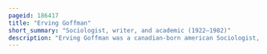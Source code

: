 ```yaml
---
pageid: 186417
title: "Erving Goffman"
short_summary: "Sociologist, writer, and academic (1922–1982)"
description: "Erving Goffman was a canadian-born american Sociologist, social Psychologist, and Writer, considered by some 'the most influential american Sociologist of the twentieth Century'."
---
```

